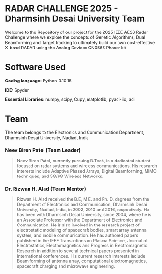 # RADAR CHALLENGE 2025 - Dharmsinh Desai University Team
Welcome to the Repository of our project for the 2025 IEEE AESS Radar Challenge where we explore the concepts of Genetic Algorithms, Dual Beamforming and Target tracking to ultimately build our own cost-effective X-band RADAR using the Analog Devices CN0566 Phaser kit

# Software Used
__Coding language:__
Python-3.10.15

__IDE:__
Spyder

__Essential Libraries:__
numpy, scipy, Cupy, matplotlib, pyadi-iio, adi

# Team
The team belongs to the Electronics and Communication Department, Dharmsinh Desai University, Nadiad, India

### Neev Biren Patel (Team Leader)
> Neev Biren Patel, currently pursuing B.Tech, is a dedicated student focused on radar 
systems and wireless communications. His research interests include Adaptive Phased 
Arrays, Digital Beamforming, MIMO techniques, and 5G/6G Wireless Networks.

### Dr. Rizwan H. Alad (Team Mentor)
> Rizwan H. Alad received the B.E, M.E. and Ph. D. degrees from the Department of 
Electronics and Communication, Dharmsinh Desai University, Nadiad, India, in 2002, 
2010 and 2016, respectively. He has been with Dharmsinh Desai University, since 
2004, where he is an Associate Professor with the Department of Electronics and 
Communication. He is also involved in the research project of electrostatic modeling 
of spacecraft bodies, smart array antenna system, and mobile communication. He has 
authored papers published in the IEEE Transactions on Plasma Science, Journal of 
Electrostatics, Electromagnetics and Progress in Electromagnetic Research in addition 
to several technical papers presented in international conferences. His current 
research interests include Beam forming of antenna array, computational 
electromagnetics, spacecraft charging and microwave engineering.

